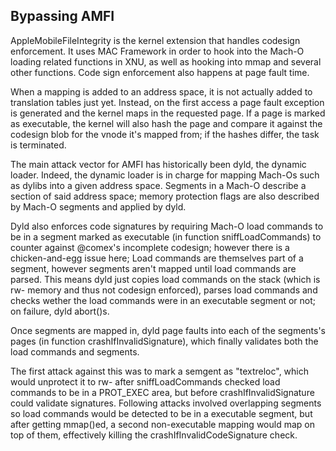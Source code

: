 ## Bypassing AMFI

AppleMobileFileIntegrity is the kernel extension that handles codesign enforcement. 
It uses MAC Framework in order to hook into the Mach-O loading related functions in XNU, as well as hooking into mmap and several other functions. 
Code sign enforcement also happens at page fault time.

When a mapping is added to an address space, it is not actually added to translation tables just yet. Instead, on the first access a page fault exception is generated and the kernel maps in the requested page. If a page is marked as executable, the kernel will also hash the page and compare it against the codesign blob for the vnode it's mapped from; if the hashes differ, the task is terminated. 

The main attack vector for AMFI has historically been dyld, the dynamic loader. Indeed, the dynamic loader is in charge for mapping Mach-Os such as dylibs into a given address space. Segments in a Mach-O describe a section of said address space; memory protection flags are also described by Mach-O segments and applied by dyld.

Dyld also enforces code signatures by requiring Mach-O load commands to be in a segment marked as executable (in function sniffLoadCommands) to counter against @comex's incomplete codesign; however there is a chicken-and-egg issue here; Load commands are themselves part of a segment, however segments aren't mapped until load commands are parsed. This means dyld just copies load commands on the stack (which is rw- memory and thus not codesign enforced), parses load commands and checks wether the load commands were in an executable segment or not; on failure, dyld abort()s.

Once segments are mapped in, dyld page faults into each of the segments's pages (in function crashIfInvalidSignature), which finally validates both the load commands and segments. 

The first attack against this was to mark a semgent as "textreloc", which would unprotect it to rw- after sniffLoadCommands checked load commands to be in a PROT_EXEC area, but before crashIfInvalidSignature could validate signatures.
Following attacks involved overlapping segments so load commands would be detected to be in a executable segment, but after getting mmap()ed, a second non-executable mapping would map on top of them, effectively killing the crashIfInvalidCodeSignature check.
